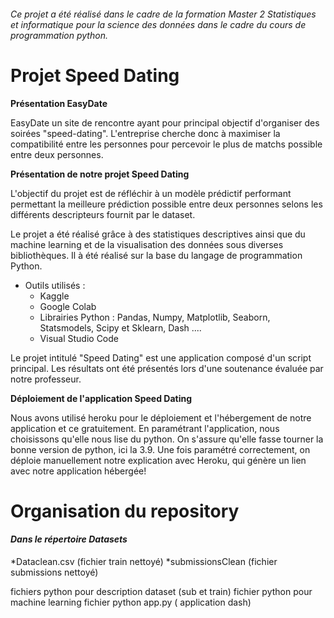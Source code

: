 ###### Ce projet a été réalisé dans le cadre de la formation Master 2 Statistiques et informatique pour la science des données dans le cadre du cours de programmation python.

# Projet Speed Dating

**Présentation EasyDate**

EasyDate un site de rencontre ayant pour principal objectif d'organiser des soirées "speed-dating". L'entreprise cherche donc à maximiser la compatibilité entre les personnes pour percevoir le plus de matchs possible entre deux personnes.

**Présentation de notre projet Speed Dating**

L'objectif du projet est de réfléchir à un modèle prédictif performant permettant la meilleure prédiction possible entre deux personnes selons les différents descripteurs fournit par le dataset.

Le projet a été réalisé grâce à des statistiques descriptives ainsi que du machine learning et de la visualisation des données sous diverses bibliothèques. Il à été réalisé sur la base du langage de programmation Python.

* Outils utilisés :
  - Kaggle
  - Google Colab
  - Librairies Python : Pandas, Numpy, Matplotlib, Seaborn, Statsmodels, Scipy et Sklearn, Dash ....
  - Visual Studio Code

Le projet intitulé "Speed Dating" est une application composé d'un script principal. Les résultats ont été présentés lors d'une soutenance évaluée par notre professeur.

**Déploiement de l'application Speed Dating**

Nous avons utilisé heroku pour le déploiement et l'hébergement de notre application et ce gratuitement. En paramétrant l'application, nous choisissons qu'elle nous lise du python. On s'assure qu'elle fasse tourner la bonne version de python, ici la 3.9. Une fois paramétré correctement, on déploie manuellement notre explication avec Heroku, qui génère un lien avec notre application hébergée!

# Organisation du repository 

#### *Dans le répertoire Datasets* 
*Dataclean.csv (fichier train nettoyé)
*submissionsClean (fichier submissions nettoyé)


fichiers python pour description dataset (sub et train) 
fichier python pour machine learning 
fichier python app.py ( application dash)

